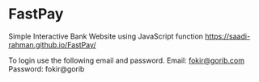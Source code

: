 # FastPay
Simple Interactive Bank Website using JavaScript function
https://saadi-rahman.github.io/FastPay/


To login use the following email and password. 
Email: fokir@gorib.com  Password: fokir@gorib
